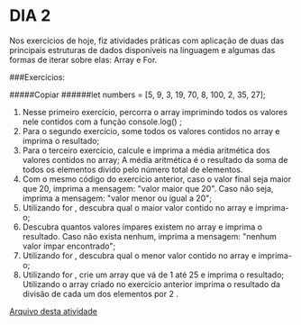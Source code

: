 # DIA 2

Nos exercícios de hoje, fiz atividades práticas com aplicação de duas das principais estruturas de dados disponíveis na linguagem e algumas das formas de iterar sobre elas: Array e For.

###Exercícios:

#####Copiar
######let numbers = [5, 9, 3, 19, 70, 8, 100, 2, 35, 27];

1. Nesse primeiro exercício, percorra o array imprimindo todos os valores nele contidos com a função console.log() ;
2. Para o segundo exercício, some todos os valores contidos no array e imprima o resultado;
3. Para o terceiro exercício, calcule e imprima a média aritmética dos valores contidos no array;
A média aritmética é o resultado da soma de todos os elementos divido pelo número total de elementos.
4. Com o mesmo código do exercício anterior, caso o valor final seja maior que 20, imprima a mensagem: "valor maior que 20". Caso não seja, imprima a mensagem: "valor menor ou igual a 20";
5. Utilizando for , descubra qual o maior valor contido no array e imprima-o;
6. Descubra quantos valores ímpares existem no array e imprima o resultado. Caso não exista nenhum, imprima a mensagem: "nenhum valor ímpar encontrado";
7. Utilizando for , descubra qual o menor valor contido no array e imprima-o;
8. Utilizando for , crie um array que vá de 1 até 25 e imprima o resultado;
Utilizando o array criado no exercício anterior imprima o resultado da divisão de cada um dos elementos por 2 .

[Arquivo desta atividade](exercicio.js)